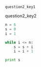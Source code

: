 ```ngMeta
question2_key1
```
question2_key2


```python
n = 6
s = 0
i = 1

while i <= n:
    s = s + i
    i = i + 1

print s
```
